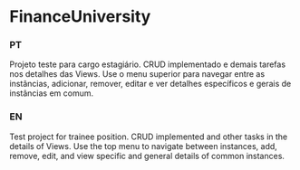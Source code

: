 # FinanceUniversity
### PT
Projeto teste para cargo estagiário.
CRUD implementado e demais tarefas nos detalhes das Views.
Use o menu superior para navegar entre as instâncias, adicionar, remover, editar e ver detalhes específicos e gerais de instâncias em comum.

### EN
Test project for trainee position.
CRUD implemented and other tasks in the details of Views.
Use the top menu to navigate between instances, add, remove, edit, and view specific and general details of common instances.
